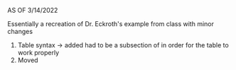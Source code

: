 AS OF 3/14/2022

Essentially a recreation of Dr. Eckroth's example from class with minor changes
1. Table syntax -> added <th> had to be a subsection of <tr> in order for the table to work properly
2. Moved <script> inside <div> because React was reading the code out of order. This fixed issues related to DOM (idk what that is but it worked)
3. Added a column called "Subtypes" so we know which accounts are checking, saving, etc
